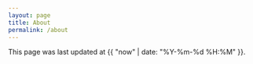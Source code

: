 ```yaml
---
layout: page
title: About
permalink: /about
---
```




This page was last updated at {{ "now" | date: "%Y-%m-%d %H:%M" }}.
